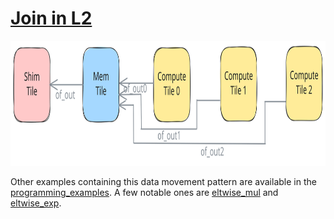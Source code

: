 <!---//===- README.md ---------------------------------------*- Markdown -*-===//
//
// This file is licensed under the Apache License v2.0 with LLVM Exceptions.
// See https://llvm.org/LICENSE.txt for license information.
// SPDX-License-Identifier: Apache-2.0 WITH LLVM-exception
//
// Copyright (C) 2024, Advanced Micro Devices, Inc.
// 
//===----------------------------------------------------------------------===//-->

# <ins>Join in L2</ins>

<img src="../../../assets/JoinL2.svg" height=200 width="700">

Other examples containing this data movement pattern are available in the [programming_examples](../../../../programming_examples/). A few notable ones are [eltwise_mul](../../../../programming_examples/basic/eltwise_mul/) and [eltwise_exp](../../../../programming_examples/basic/eltwise_exp/).
